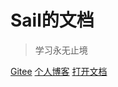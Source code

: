 <!-- _coverpage.md -->
# <h1>Sail的文档</h1>

> 学习永无止境

[Gitee](https://gitee.com/Ysailo)
[个人博客](http://www.dcool.top/)
[打开文档](/README)